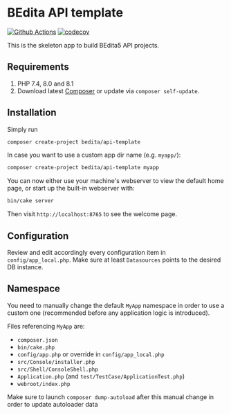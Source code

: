 # BEdita API template

[![Github Actions](https://github.com/bedita/api-template/workflows/php/badge.svg)](https://github.com/bedita/api-template/actions?query=workflow%3Aphp)
[![codecov](https://codecov.io/gh/bedita/api-template/branch/master/graph/badge.svg)](https://codecov.io/gh/bedita/api-template)

This is the skeleton app to build BEdita5 API projects.

## Requirements

1. PHP 7.4, 8.0 and 8.1
1. Download latest [Composer](https://getcomposer.org/doc/00-intro.md) or update via `composer self-update`.

## Installation

Simply run

```bash
composer create-project bedita/api-template
```

In case you want to use a custom app dir name (e.g. `myapp/`):

```bash
composer create-project bedita/api-template myapp
```

You can now either use your machine's webserver to view the default home page, or start
up the built-in webserver with:

```bash
bin/cake server
```

Then visit `http://localhost:8765` to see the welcome page.

## Configuration

Review and edit accordingly every configuration item in  `config/app_local.php`.
Make sure at least `Datasources` points to the desired DB instance.

## Namespace

You need to manually change the default `MyApp` namespace in order to use a custom one (recommended before any application logic is introduced).

Files referencing `MyApp` are:

* `composer.json`
* `bin/cake.php`
* `config/app.php` or override in `config/app_local.php`
* `src/Console/installer.php`
* `src/Shell/ConsoleShell.php`
* `Application.php` (and `test/TestCase/ApplicationTest.php`)
* `webroot/index.php`

Make sure to launch `composer dump-autoload` after this manual change in order to update autoloader data
